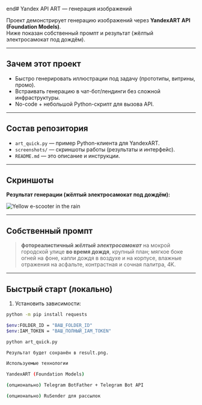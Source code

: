 end# Yandex API ART — генерация изображений

Проект демонстрирует генерацию изображений через **YandexART API (Foundation Models)**.  
Ниже показан собственный промпт и результат (жёлтый электросамокат под дождём).

---

## Зачем этот проект

- Быстро генерировать иллюстрации под задачу (прототипы, витрины, промо).
- Встраивать генерацию в чат-бот/лендинги без сложной инфраструктуры.
- No-code + небольшой Python-скрипт для вызова API.

---

## Состав репозитория

- `art_quick.py` — пример Python-клиента для YandexART.
- `screenshots/` — скриншоты работы (результаты и интерфейс).
- `README.md` — это описание и инструкции.

---

## Скриншоты

**Результат генерации (жёлтый электросамокат под дождём):**

![Yellow e-scooter in the rain](screenshots/320.png)

---

## Собственный промпт

> **фотореалистичный *жёлтый электросамокат*** на мокрой городской улице **во время дождя**, крупный план; мягкое боке огней на фоне, капли дождя в воздухе и на корпусе, влажные отражения на асфальте, контрастная и сочная палитра, 4K.

---

## Быстрый старт (локально)

1. Установить зависимости:

```bash
python -m pip install requests

$env:FOLDER_ID = "ВАШ_FOLDER_ID"
$env:IAM_TOKEN = "ВАШ_ПОЛНЫЙ_IAM_TOKEN"

python art_quick.py

Результат будет сохранён в result.png.

Используемые технологии

YandexART (Foundation Models)

(опционально) Telegram BotFather + Telegram Bot API

(опционально) RuSender для рассылок










